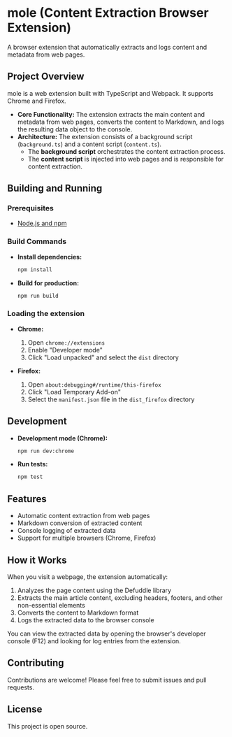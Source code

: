 # mole (Content Extraction Browser Extension)

A browser extension that automatically extracts and logs content and metadata from web pages.

## Project Overview

mole is a web extension built with TypeScript and Webpack. It supports Chrome and Firefox.

- **Core Functionality:** The extension extracts the main content and metadata from web pages, converts the content to Markdown, and logs the resulting data object to the console.
- **Architecture:** The extension consists of a background script (`background.ts`) and a content script (`content.ts`).
  - The **background script** orchestrates the content extraction process.
  - The **content script** is injected into web pages and is responsible for content extraction.

## Building and Running

### Prerequisites

- [Node.js and npm](https://nodejs.org/)

### Build Commands

- **Install dependencies:**
  ```bash
  npm install
  ```

- **Build for production:**
  ```bash
  npm run build
  ```

### Loading the extension

- **Chrome:**
  1. Open `chrome://extensions`
  2. Enable "Developer mode"
  3. Click "Load unpacked" and select the `dist` directory

- **Firefox:**
  1. Open `about:debugging#/runtime/this-firefox`
  2. Click "Load Temporary Add-on"
  3. Select the `manifest.json` file in the `dist_firefox` directory

## Development

- **Development mode (Chrome):**
  ```bash
  npm run dev:chrome
  ```

- **Run tests:**
  ```bash
  npm test
  ```

## Features

- Automatic content extraction from web pages
- Markdown conversion of extracted content
- Console logging of extracted data
- Support for multiple browsers (Chrome, Firefox)

## How it Works

When you visit a webpage, the extension automatically:

1. Analyzes the page content using the Defuddle library
2. Extracts the main article content, excluding headers, footers, and other non-essential elements
3. Converts the content to Markdown format
4. Logs the extracted data to the browser console

You can view the extracted data by opening the browser's developer console (F12) and looking for log entries from the extension.

## Contributing

Contributions are welcome! Please feel free to submit issues and pull requests.

## License

This project is open source.